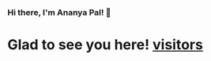 ### Hi there, I'm Ananya Pal! 👋
# Glad to see you here!  [visitors](https://visitor-badge.glitch.me/badge?page_id=${ananyapal02}.${ananyapal02})

<!--
**ananyapal02/ananyapal02** is a ✨ _special_ ✨ repository because its `README.md` (this file) appears on your GitHub profile.

Here are some ideas to get you started:

- 🔭 I’m currently working on ...
- 🌱 I’m currently learning ...
- 👯 I’m looking to collaborate on ...
- 🤔 I’m looking for help with ...
- 💬 Ask me about ...
- 📫 How to reach me: ...
- 😄 Pronouns: ...
- ⚡ Fun fact: ...
-->
